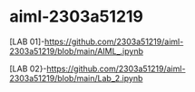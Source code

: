 # aiml-2303a51219
[LAB 01]-https://github.com/2303a51219/aiml-2303a51219/blob/main/AIML_.ipynb

[LAB 02}-https://github.com/2303a51219/aiml-2303a51219/blob/main/Lab_2.ipynb

